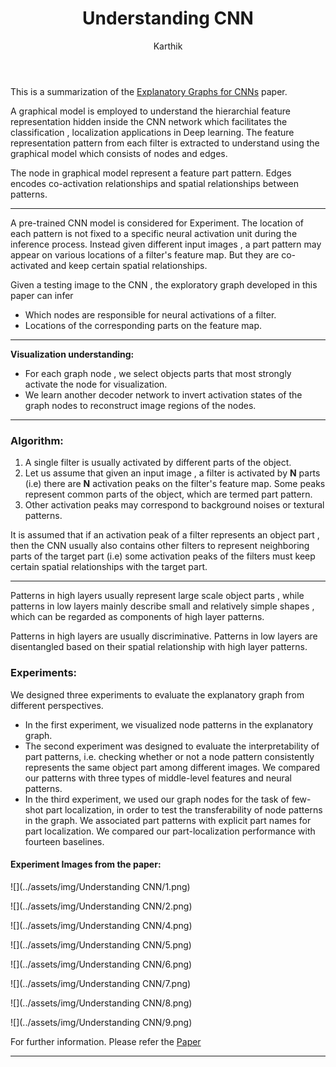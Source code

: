 ﻿---
layout: post
title: "Understanding CNN"
author: "Karthik"
categories: journal
tags: [documentation,sample]
---



This is a summarization of the [Explanatory Graphs for CNNs](https://arxiv.org/pdf/1812.07997.pdf) paper. 



A graphical model is employed to understand the hierarchial feature representation hidden inside the CNN network which facilitates the classification , localization applications in Deep learning. The feature representation pattern from each filter is extracted to understand using the graphical model which consists of nodes and edges.  

The node in graphical model represent a feature part pattern.  Edges encodes co-activation relationships and spatial relationships between patterns.











---







A pre-trained CNN model is considered for Experiment. The location of each pattern is not fixed to a specific neural activation unit during the inference process. Instead given different input images , a part pattern may appear on various locations of a filter's feature map. But they are co-activated and keep certain spatial relationships.

Given a testing image to the CNN , the exploratory graph developed in this paper can infer 

 - Which nodes are responsible for neural activations of a filter.
 - Locations of the corresponding parts on the feature map.









---









**Visualization understanding:**

- For each graph node , we select objects parts that most strongly activate the node for visualization.
- We learn another decoder network to invert activation states of the graph nodes to reconstruct image regions of the nodes.





---











### Algorithm:

1. A single filter is usually activated by different parts of the object.
2. Let us assume that given an input image , a filter is activated by **N** parts   (i.e) there are **N** activation peaks on the filter's feature map. Some peaks represent common parts of the object, which are termed part pattern.
3. Other activation peaks may correspond to background noises or textural patterns.

It is assumed that if an activation peak of a filter represents an object part , then the CNN usually also contains other filters to represent neighboring parts of the target part (i.e)  some activation peaks of the filters must keep certain spatial relationships with the target part.



----







Patterns in high layers usually represent large scale object parts , while patterns in low layers mainly describe small and relatively simple shapes , which can be regarded as components of high layer patterns.  


Patterns in high layers are usually discriminative. Patterns in low layers are disentangled based on their spatial relationship with high layer patterns.



### Experiments:



We designed three experiments to evaluate the explanatory graph from different perspectives. 

- In the first experiment, we visualized node patterns in the explanatory graph. 
- The second experiment was designed to evaluate the interpretability of part patterns, i.e. checking whether or not a node pattern consistently represents the same object part among different
  images. We compared our patterns with three types of middle-level features and neural patterns. 
- In the third experiment, we used our graph nodes for the task of few-shot part localization, in order to test the transferability of node patterns in the graph. We associated part patterns with explicit part names for part localization. We compared our part-localization performance with fourteen baselines.





#### Experiment Images from the paper:





![](../assets/img/Understanding CNN/1.png)





![](../assets/img/Understanding CNN/2.png)

![](../assets/img/Understanding CNN/4.png)



![](../assets/img/Understanding CNN/5.png)



![](../assets/img/Understanding CNN/6.png)



![](../assets/img/Understanding CNN/7.png)



![](../assets/img/Understanding CNN/8.png)



![](../assets/img/Understanding CNN/9.png)







For further information. Please refer the [Paper](https://arxiv.org/pdf/1812.07997.pdf)





---





